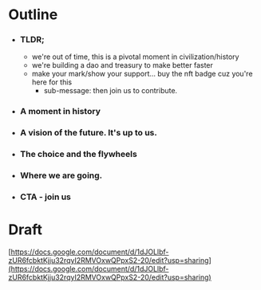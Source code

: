 # Outline
- ### TLDR;
	- we're out of time, this is a pivotal moment in civilization/history 
	- we're building a dao and treasury to make better faster
	- make your mark/show your support... buy the nft badge cuz you're here for this
		- sub-message: then join us to contribute.
- ### A moment in history
- ### A vision of the future. It's up to us.
- ### The choice and the flywheels
- ### Where we are going.
- ### CTA - join us

# Draft
[https://docs.google.com/document/d/1dJOLlbf-zUR6fcbktKjju32rqyI2RMVOxwQPpxS2-20/edit?usp=sharing](https://docs.google.com/document/d/1dJOLlbf-zUR6fcbktKjju32rqyI2RMVOxwQPpxS2-20/edit?usp=sharing) 